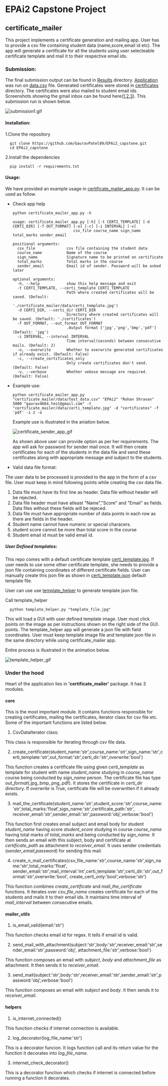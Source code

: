 # EPAi2 Capstone Project

## certificate_mailer  

This project implements a certificate generation and mailing app. User has to provide a csv file containing student data (name,score,email id etc). The app will generate a certificate for all the students using user selecteable certificate template and mail it to their respective email ids.

### Submission:
The final submission output can be found in [Results](https://github.com/GauravPatel89/EPAi2_capstone/tree/main/Results) directory. [Application](https://github.com/GauravPatel89/EPAi2_capstone/blob/main/certificate_mailer_app.py) was run on [data.csv](https://github.com/GauravPatel89/EPAi2_capstone/blob/main/Results/data.csv) file. Generated certificates were stored in [certificates](https://github.com/GauravPatel89/EPAi2_capstone/tree/main/Results/certificates) directory. The certificates were also mailed to student email ids. Screenshots showing the gmail inbox can be found here([1](https://github.com/GauravPatel89/EPAi2_capstone/blob/main/Results/Submission_Screenshot1.png),[2](https://github.com/GauravPatel89/EPAi2_capstone/blob/main/Results/Submission_Screenshot2.png),[3](https://github.com/GauravPatel89/EPAi2_capstone/blob/main/Results/Submission_Screenshot3.png)). This submission run is shown below. 

![submission1.gif](https://github.com/GauravPatel89/EPAi2_capstone/blob/main/Results/submission1.gif)

#### Installation:  

1.Clone the repository  
      
      git clone https://github.com/GauravPatel89/EPAi2_capstone.git
      cd EPAi2_capstone
      
2.Install the dependencies

      pip install -r requirements.txt
      
#### Usage:  
We have provided an example usage in [certificate_mailer_app.py](https://github.com/GauravPatel89/EPAi2_capstone/blob/main/certificate_mailer_app.py).
It can be used as follow.

- Check app help

      python certificate_mailer_app.py -h
      
      usage: certificate_mailer_app.py [-h] [-t CERTI_TEMPLATE] [-d CERTI_DIR] [-f OUT_FORMAT] [-o] [-c] [-i INTERVAL] [-v]
                                 csv_file course_name sign_name total_marks sender_email

      positional arguments:
        csv_file              csv file containing the student data
        course_name           Name of the course
        sign_name             Signature name to be printed on certificate
        total_marks           Total marks in the course
        sender_email          Email id of sender. Password will be asked later

      optional arguments:
        -h, --help            show this help message and exit
        -t CERTI_TEMPLATE, --certi_template CERTI_TEMPLATE
                              Path where created certificates will be saved. (Default:
                              './certificate_mailer/data/certi_template.jpg')
        -d CERTI_DIR, --certi_dir CERTI_DIR
                              Directory where created certificates will be saved. (Default: './certificates')
        -f OUT_FORMAT, --out_format OUT_FORMAT
                              .Output format ['jpg','png','bmp','pdf'] (Default: 'jpg')
        -i INTERVAL, --interval INTERVAL
                              Time interval(seconds) between consecutive mails. (Default: 2)
        -o, --overwrite       Whether to overwrite generated certificates if already exist. (Default: False)
        -c, --create_certificates_only
                              Only create certificates don't send. (Default: False)
        -v, --verbose         Whether vebose message are required. (Default: False)
        
- Example use:

      python certificate_mailer_app.py "certificate_mailer/data/test_data.csv" "EPAi2" "Rohan Shravan" 5000 "gaurav4664.test@gmail.com" -t "certificate_mailer/data/certi_template.jpg" -d "certificates" -f 'pdf' -i 2 -o
      
  Example use is illustrated in the aniation below.
  
  ![certificate_sender_app_gif](https://github.com/GauravPatel89/EPAi2_capstone/blob/main/assets/certi_sender_app.gif)
  
  As shown above user can provide option as per her requirements. The app will ask for password for sender mail once. It will then create certificates for each of the students in the data file and send these certificates along with appropriate message and subject to the students.

- Valid data file format:

 The user data to be processed is provided to the app in the form of a csv file. User must keep in mind following points while creating the csv data file.
 1. Data file must have its first line as header. Data file without header will be rejected.
 2. Data file header must have atleast "Name","Score" and "Email" as fields. Data files without these fields will be rejeced.
 3. Data file must have appropriate number of data points in each row as there are fields in the header.
 4. Student name cannot have numeric or special characers.
 5. student score cannot be more than total score in the course
 6. Student email id must be valid email id.

##### User Defined templates:  

  This repo comes with a default certificate template [certi_template.jpg](https://github.com/GauravPatel89/EPAi2_capstone/blob/main/certificate_mailer/data/certi_template.jpg). If user needs to use some other certificate template, she needs to provide a json file containing coordinates of different certificate fields. User can manually create this json file as shown in [certi_template.json](https://github.com/GauravPatel89/EPAi2_capstone/blob/main/certificate_mailer/data/certi_template.json) default template file.

  User can use use [template_helper](https://github.com/GauravPatel89/EPAi2_capstone/blob/main/template_helper.py) to generate template json file.

  Call template_helper

      python template_helper.py "template_file.jpg"      
      
 This will load a GUI with user defined template image. User must click points on the image as per instructions shown on the right side of the GUI. 
 points. The template_helper app will generate a json file with field coordinates. User must keep template image file and template json file in the same directory while using certificate_mailer app.
 
 Entire process is illustrated in the animation below. 


 ![template_helper_gif](https://github.com/GauravPatel89/EPAi2_capstone/blob/main/assets/template_helper.gif)


### Under the hood  
Heart of the application lies in **'certificate_mailer'** package. It has 3 modules.

#### core  
This is the most important module. It contains functions responsible for creating certificates, mailing the certificates, iterator class for csv file etc. Some of the important functions are listed below.

1. CsvDataIterator class:

This class is responsible for iterating through csv file data. 

2. create_certificate(student_name:'str',course_name:'str',sign_name:'str',certi_template:'str',out_format:'str',certi_dir:'str',overwrite:'bool')

This function creates a certificate file using given *certi_template* as template for student with name *student_name* studying in *course_name* course being conducted by *sign_name* person. The certificate file has type *out_format*(.jpg,.bmp,.png,.pdf). It stores the certificate in *certi_dir* directory. If *overwrite* is True, certificate file will be overwritten if it already exists. 

3. mail_the_certificate(student_name:'str',student_score:'str',course_name:'str',total_marks:'float',sign_name:'str',certificate_path:'str',               receiver_email:'str',sender_email:'str',password:'obj',verbose:'bool')  

This function first creates email subject and email body for student *student_name* having score *student_score* studying in course *course_name* having total marks of *total_marks* and being conducted by *sign_name*. It then sends an email with this subject, body and certificate at *certificate_path* as attachment to *receiver_email*. It uses sender credentials (*sender_email*,*password*) for sending this mail. 

4. create_n_mail_certificates(csv_file_name:'str',course_name:'str',sign_name:'str',total_marks:'float', sender_email:'str',mail_interval:'int',certi_template:'str',certi_dir:'str',out_format:'str',overwrite:'bool',                    create_certi_only:'bool',verbose:'str')

This function combines *create_certificate* and *mail_the_certificate* functions. It iterates over *csv_file_name* creates certificate for each of the students and mails it to their email ids. It maintains time interval of *mail_interval* between consecutive emails.

#### mailer_utils

1. is_email_valid(email:'str')

This function checks email id for regex. It tells if email id is valid.

2. send_mail_with_attachment(subject:'str',body:'str',receiver_email:'str',sender_email:'str',password:'obj',                           attachment_file:'str',verbose:'bool')

This function composes an email with *subject*, *body* and *attachment_file* as attachment. It then sends it to *receiver_email*.

3. send_mail(subject:'str',body:'str',receiver_email:'str',sender_email:'str',password:'obj',verbose:'bool')    

This function composes an email with *subject* and *body*. It then sends it to *receiver_email*.

#### helpers

1. is_internet_connected()

This function checks if internet connection is available.

2. log_decorator(log_file_name:'str')

This is a decorator funcion. It logs function call and its return value for the function it decorates into *log_file_name*.

3. internet_check_decorator()

This is a decorator function which checks if internet is connected before running a function it decorates.

